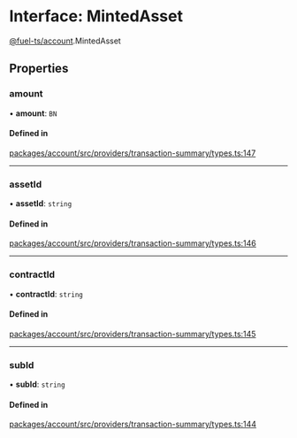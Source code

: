 # Interface: MintedAsset

[@fuel-ts/account](/api/Account/index.md).MintedAsset

## Properties

### amount

• **amount**: `BN`

#### Defined in

[packages/account/src/providers/transaction-summary/types.ts:147](https://github.com/FuelLabs/fuels-ts/blob/d858fa1d/packages/account/src/providers/transaction-summary/types.ts#L147)

___

### assetId

• **assetId**: `string`

#### Defined in

[packages/account/src/providers/transaction-summary/types.ts:146](https://github.com/FuelLabs/fuels-ts/blob/d858fa1d/packages/account/src/providers/transaction-summary/types.ts#L146)

___

### contractId

• **contractId**: `string`

#### Defined in

[packages/account/src/providers/transaction-summary/types.ts:145](https://github.com/FuelLabs/fuels-ts/blob/d858fa1d/packages/account/src/providers/transaction-summary/types.ts#L145)

___

### subId

• **subId**: `string`

#### Defined in

[packages/account/src/providers/transaction-summary/types.ts:144](https://github.com/FuelLabs/fuels-ts/blob/d858fa1d/packages/account/src/providers/transaction-summary/types.ts#L144)
